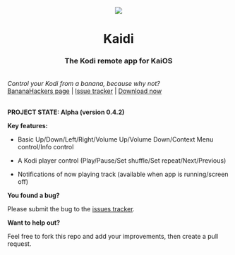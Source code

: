 <p align="center">
  <img align="center" src="https://cdn-02.anonfile.com/A3J2kbxeb3/0e289c10-1552740624/Screenshot+2019-03-16+at+8.37.14+PM.png">
  <br>
  <h1 align="center">Kaidi</h1>
  <h3 align="center">The Kodi remote app for KaiOS</h3>
  <br>
  <i align="center">Control your Kodi from a banana, because why not?</i>
  <br>
  <a align="center" href="https://www.google.com/url?q=https%3A%2F%2Fsites.google.com%2Fview%2Fbananahackers%2Fhome&sa=D&sntz=1&usg=AFQjCNEtvVwlme7uKDuqfJaXLKBnLWNHTg">BananaHackers page</a> |
  <a align="center" href="https://github.com/jkelol111/kaidi/issues">Issue tracker</a> |
  <a align="center" href="https://github.com/jkelol111/kaidi/releases">Download now</a>
  <br><br>
</p>

**PROJECT STATE: Alpha (version 0.4.2)**

**Key features:**

- Basic Up/Down/Left/Right/Volume Up/Volume Down/Context Menu control/Info control

- A Kodi player control (Play/Pause/Set shuffle/Set repeat/Next/Previous)

- Notifications of now playing track (available when app is running/screen off)

**You found a bug?**

Please submit the bug to the [issues tracker](https://github.com/jkelol111/kaidi/issues).

**Want to help out?**

Feel free to fork this repo and add your improvements, then create a pull request.